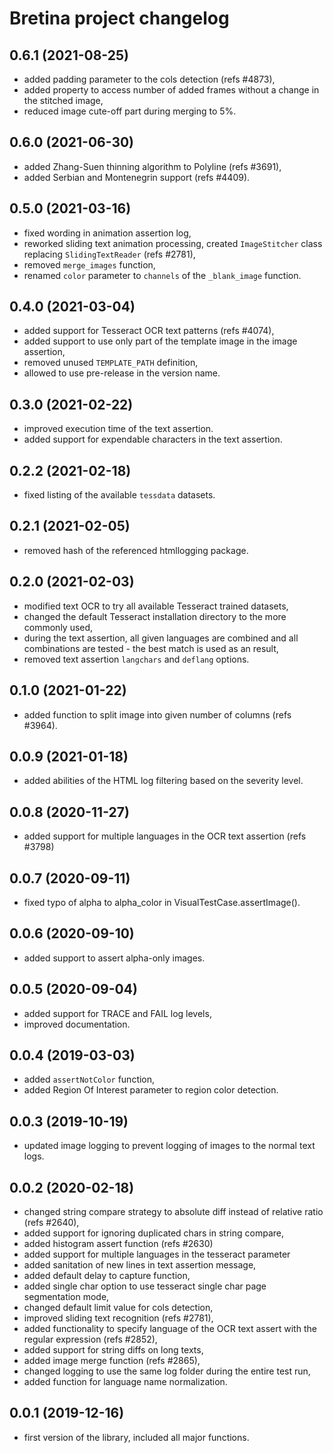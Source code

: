 # Bretina project changelog

## 0.6.1 (2021-08-25)

- added padding parameter to the cols detection (refs #4873),
- added property to access number of added frames without a change in the stitched image,
- reduced image cute-off part during merging to 5%.

## 0.6.0 (2021-06-30)

- added Zhang-Suen thinning algorithm to Polyline (refs #3691),
- added Serbian and Montenegrin support (refs #4409).

## 0.5.0 (2021-03-16)

- fixed wording in animation assertion log,
- reworked sliding text animation processing, created `ImageStitcher` class replacing `SlidingTextReader` (refs #2781),
- removed `merge_images` function,
- renamed `color` parameter to `channels` of the `_blank_image` function.

## 0.4.0 (2021-03-04)

- added support for Tesseract OCR text patterns (refs #4074),
- added support to use only part of the template image in the image assertion,
- removed unused `TEMPLATE_PATH` definition,
- allowed to use pre-release in the version name.

## 0.3.0 (2021-02-22)

- improved execution time of the text assertion.
- added support for expendable characters in the text assertion.

## 0.2.2 (2021-02-18)

- fixed listing of the available `tessdata` datasets.

## 0.2.1 (2021-02-05)

- removed hash of the referenced htmllogging package.

## 0.2.0 (2021-02-03)

- modified text OCR to try all available Tesseract trained datasets,
- changed the default Tesseract installation directory to the more commonly used,
- during the text assertion, all given languages are combined and all combinations are tested - the best match is used
  as an result,
- removed text assertion `langchars` and `deflang` options.

## 0.1.0 (2021-01-22)

- added function to split image into given number of columns (refs #3964).

## 0.0.9 (2021-01-18)

- added abilities of the HTML log filtering based on the severity level.

## 0.0.8 (2020-11-27)

- added support for multiple languages in the OCR text assertion (refs #3798)

## 0.0.7 (2020-09-11)

- fixed typo of alpha to alpha_color in VisualTestCase.assertImage().

## 0.0.6 (2020-09-10)

- added support to assert alpha-only images.

## 0.0.5 (2020-09-04)

- added support for TRACE and FAIL log levels,
- improved documentation.

## 0.0.4 (2019-03-03)

- added `assertNotColor` function,
- added Region Of Interest parameter to region color detection.

## 0.0.3 (2019-10-19)

- updated image logging to prevent logging of images to the normal text logs.

## 0.0.2 (2020-02-18)

- changed string compare strategy to absolute diff instead of relative ratio (refs #2640),
- added support for ignoring duplicated chars in string compare,
- added histogram assert function (refs #2630)
- added support for multiple languages in the tesseract parameter
- added sanitation of new lines in text assertion message,
- added default delay to capture function,
- added single char option to use tesseract single char page segmentation mode,
- changed default limit value for cols detection,
- improved sliding text recognition (refs #2781),
- added functionality to specify language of the OCR text assert with the regular expression (refs #2852),
- added support for string diffs on long texts,
- added image merge function (refs #2865),
- changed logging to use the same log folder during the entire test run,
- added function for language name normalization.

## 0.0.1 (2019-12-16)

- first version of the library, included all major functions.
